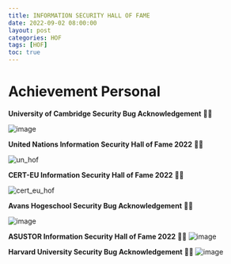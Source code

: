 ```yaml
---
title: INFORMATION SECURITY HALL OF FAME
date: 2022-09-02 08:00:00 
layout: post
categories: HOF
tags: [HOF]
toc: true
---
```

# Achievement Personal
**University of Cambridge Security Bug Acknowledgement** 🌟🥳

![image](https://user-images.githubusercontent.com/79050415/207793555-01337ae9-78fa-4ecd-87bb-e024592fe170.png)

**United Nations Information Security Hall of Fame 2022** 🌟🥳

![un_hof](https://user-images.githubusercontent.com/79050415/188348087-a670b1f8-bc79-41fc-923b-175b6893aa6c.png)

**CERT-EU Information Security Hall of Fame 2022** 🌟🥳

![cert_eu_hof](https://user-images.githubusercontent.com/79050415/188348945-a6869d37-7680-49d3-bdae-a6a24929e20b.png)

**Avans Hogeschool Security Bug Acknowledgement** 🌟🥳

![image](https://user-images.githubusercontent.com/79050415/191164688-2e4f685e-adf3-4ba4-9df4-ecc272edbc46.png)

**ASUSTOR Information Security Hall of Fame 2022** 🌟🥳
![image](https://user-images.githubusercontent.com/79050415/191521902-edc1939a-253e-4650-9375-04a263e144c2.png)

**Harvard University Security Bug Acknowledgement** 🌟🥳
![image](https://user-images.githubusercontent.com/79050415/191525566-8df81ccf-92fe-4dbc-ad19-10cd7dc40335.png)
